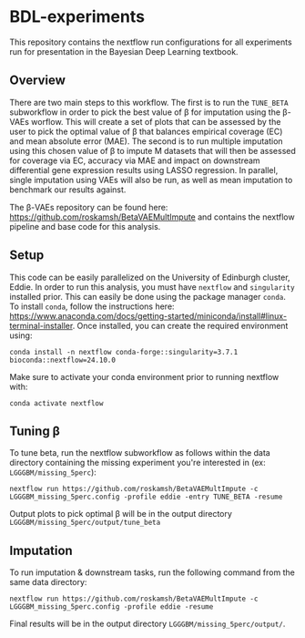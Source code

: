# BDL-experiments

This repository contains the nextflow run configurations for all experiments run for presentation in the Bayesian Deep Learning textbook.

## Overview
There are two main steps to this workflow. The first is to run the `TUNE_BETA` subworkflow in order to pick the best value of &beta; for imputation using the &beta;-VAEs worflow. This will create a set of plots that can be assessed by the user to pick the optimal value of &beta; that balances empirical coverage (EC) and mean absolute error (MAE). The second is to run multiple imputation using this chosen value of &beta; to impute M datasets that will then be assessed for coverage via EC, accuracy via MAE and impact on downstream differential gene expression results using LASSO regression. In parallel, single imputation using VAEs will also be run, as well as mean imputation to benchmark our results against.

The &beta;-VAEs repository can be found here: https://github.com/roskamsh/BetaVAEMultImpute and contains the nextflow pipeline and base code for this analysis.

## Setup
This code can be easily parallelized on the University of Edinburgh cluster, Eddie. In order to run this analysis, you must have `nextflow` and `singularity` installed prior. This can easily be done using the package manager `conda`. To install `conda`, follow the instructions here: https://www.anaconda.com/docs/getting-started/miniconda/install#linux-terminal-installer. Once installed, you can create the required environment using:

```
conda install -n nextflow conda-forge::singularity=3.7.1 bioconda::nextflow=24.10.0
```

Make sure to activate your conda environment prior to running nextflow with:

```
conda activate nextflow
```

## Tuning &beta;

To tune beta, run the nextflow subworkflow as follows within the data directory containing the missing experiment you're interested in (ex: `LGGGBM/missing_5perc`):

```
nextflow run https://github.com/roskamsh/BetaVAEMultImpute -c LGGGBM_missing_5perc.config -profile eddie -entry TUNE_BETA -resume
```

Output plots to pick optimal &beta; will be in the output directory `LGGGBM/missing_5perc/output/tune_beta` 

## Imputation

To run imputation & downstream tasks, run the following command from the same data directory:

```
nextflow run https://github.com/roskamsh/BetaVAEMultImpute -c LGGGBM_missing_5perc.config -profile eddie -resume
```

Final results will be in the output directory `LGGGBM/missing_5perc/output/`.